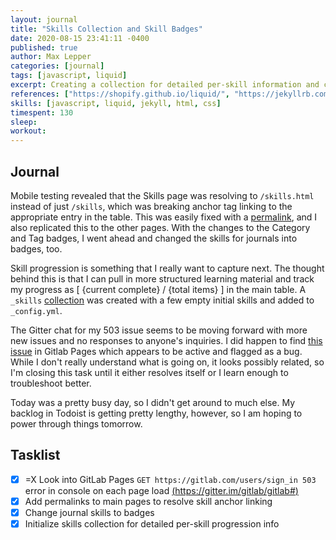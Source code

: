 ```yaml
---
layout: journal
title: "Skills Collection and Skill Badges"
date: 2020-08-15 23:41:11 -0400
published: true
author: Max Lepper
categories: [journal]
tags: [javascript, liquid]
excerpt: Creating a collection for detailed per-skill information and changing the log skill list to a collection of badges instead of a list.
references: ["https://shopify.github.io/liquid/", "https://jekyllrb.com/docs/liquid/filters/", "https://jekyllrb.com/docs/configuration/options/","https://jekyllrb.com/docs/permalinks/", "https://gitlab.com/gitlab-org/gitlab-pages/-/issues/231", "https://jekyllrb.com/docs/collections/"]
skills: [javascript, liquid, jekyll, html, css]
timespent: 130
sleep: 
workout: 
---
```


## Journal

Mobile testing revealed that the Skills page was resolving to `/skills.html` instead of just `/skills`, which was breaking anchor tag linking to the appropriate entry in the table. This was easily fixed with a [permalink]({{page.references[3]}}), and I also replicated this to the other pages. With the changes to the Category and Tag badges, I went ahead and changed the skills for journals into badges, too.

Skill progression is something that I really want to capture next. The thought behind this is that I can pull in more structured learning material and track my progress as [ {current complete} / {total items} ] in the main table. A `_skills` [collection]({{page.references[5]}}) was created with a few empty initial skills and added to `_config.yml`.

The Gitter chat for my 503 issue seems to be moving forward with more new issues and no responses to anyone's inquiries. I did happen to find [this issue]({{page.references[4]}}) in Gitlab Pages which appears to be active and flagged as a bug. While I don't really understand what is going on, it looks possibly related, so I'm closing this task until it either resolves itself or I learn enough to troubleshoot better.

Today was a pretty busy day, so I didn't get around to much else. My backlog in Todoist is getting pretty lengthy, however, so I am hoping to power through things tomorrow.

## Tasklist

- [x] <span title="Task carried over from previous day">=X</span> Look into GitLab Pages `GET https://gitlab.com/users/sign_in 503` error in console on each page load [(https://gitter.im/gitlab/gitlab#)](https://gitter.im/gitlab/gitlab#)
- [x] Add permalinks to main pages to resolve skill anchor linking
- [x] Change journal skills to badges
- [x] Initialize skills collection for detailed per-skill progression info